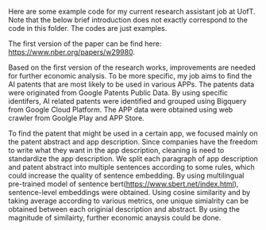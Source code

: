 
Here are some example code for my current research assistant job at UofT. Note that the below brief introduction does not exactly correspond to the code in this folder. The codes are just examples.

The first version of the paper can be find here: https://www.nber.org/papers/w29980. 

Based on the first version of the research works, improvements are needed for further economic analysis. To be more specific, my job aims to find the AI patents that are most likely to be used in various APPs. The patents data were originated from Google Patents Public Data. By using specific identifers, AI related patents were identified and grouped using Bigquery from Google Cloud Platform. The APP data were obtained using web crawler from Goolgle Play and APP Store. 

To find the patent that might be used in a certain app, we focused mainly on the patent abstract and app description. Since companies have the freedom to write what they want in the app description, cleaning is need to standardize the app description. We split each paragraph of app description and patent abstract into multiple sentences according to some rules, which could increase the quality of sentence embedding. By using multilingual pre-trained model of sentence bert(https://www.sbert.net/index.html), sentence-level embeddings were obtained. Using cosine similarity and by taking average according to various metrics, one unique simialrity can be obtained between each originial description and abstract. By using the magnitude of similairty, further economic anaysis could be done.
